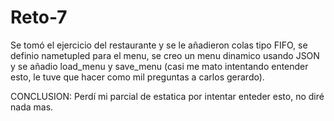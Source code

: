 # Reto-7
Se tomó el ejercicio del restaurante y se le añadieron colas tipo FIFO, se definio nametupled para el menu, se creo un menu dinamico usando JSON  y se añadio load_menu y save_menu (casi me mato intentando entender esto, le tuve que hacer como mil preguntas a carlos gerardo).





CONCLUSION: Perdí mi parcial de estatica por intentar enteder esto, no diré nada mas.
